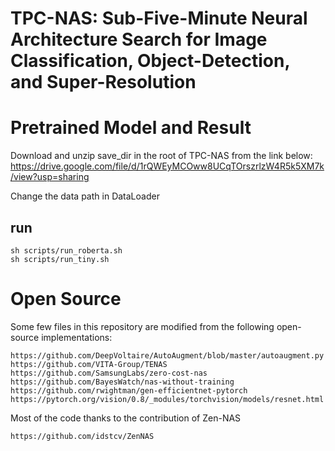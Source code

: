 # TPC-NAS: Sub-Five-Minute Neural Architecture Search for Image Classification, Object-Detection, and Super-Resolution

# Pretrained Model and Result
Download and unzip save_dir in the root of TPC-NAS from the link below:
https://drive.google.com/file/d/1rQWEyMCOww8UCqTOrszrlzW4R5k5XM7k/view?usp=sharing

Change the data path in DataLoader

## run 
```
sh scripts/run_roberta.sh
sh scripts/run_tiny.sh
```

# Open Source
Some few files in this repository are modified from the following open-source implementations:
```
https://github.com/DeepVoltaire/AutoAugment/blob/master/autoaugment.py
https://github.com/VITA-Group/TENAS
https://github.com/SamsungLabs/zero-cost-nas
https://github.com/BayesWatch/nas-without-training
https://github.com/rwightman/gen-efficientnet-pytorch
https://pytorch.org/vision/0.8/_modules/torchvision/models/resnet.html
```
Most of the code thanks to the contribution of Zen-NAS
```
https://github.com/idstcv/ZenNAS
```


